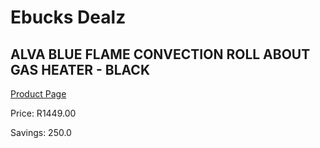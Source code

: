 
# Ebucks Dealz
## ALVA BLUE FLAME CONVECTION ROLL ABOUT GAS HEATER - BLACK
[Product Page](https://www.ebucks.com/web/shop/productSelected.do?prodId=1142118250&catId=1157551316)

Price: R1449.00

Savings: 250.0


	
